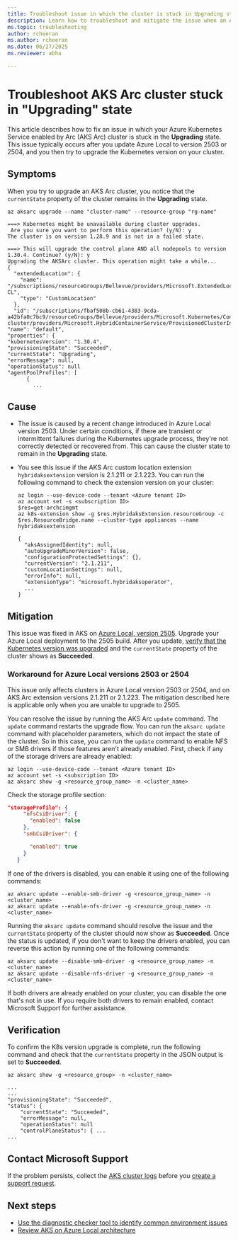 ```yaml
---
title: Troubleshoot issue in which the cluster is stuck in Upgrading state
description: Learn how to troubleshoot and mitigate the issue when an AKS enabled by Arc cluster is stuck in 'Upgrading' state.
ms.topic: troubleshooting
author: rcheeran
ms.author: rcheeran
ms.date: 06/27/2025
ms.reviewer: abha

---
```


# Troubleshoot AKS Arc cluster stuck in "Upgrading" state

This article describes how to fix an issue in which your Azure Kubernetes Service enabled by Arc (AKS Arc) cluster is stuck in the **Upgrading** state. This issue typically occurs after you update Azure Local to version 2503 or 2504, and you then try to upgrade the Kubernetes version on your cluster.

## Symptoms

When you try to upgrade an AKS Arc cluster, you notice that the `currentState` property of the cluster remains in the **Upgrading** state.

```azurecli
az aksarc upgrade --name "cluster-name" --resource-group "rg-name"
```

```output
===> Kubernetes might be unavailable during cluster upgrades.
 Are you sure you want to perform this operation? (y/N): y
The cluster is on version 1.28.9 and is not in a failed state. 

===> This will upgrade the control plane AND all nodepools to version 1.30.4. Continue? (y/N): y
Upgrading the AKSArc cluster. This operation might take a while...
{
  "extendedLocation": {
    "name": "/subscriptions/resourceGroups/Bellevue/providers/Microsoft.ExtendedLocation/customLocations/bel-CL",
    "type": "CustomLocation"
  },
  "id": "/subscriptions/fbaf508b-cb61-4383-9cda-a42bfa0c7bc9/resourceGroups/Bellevue/providers/Microsoft.Kubernetes/ConnectedClusters/Bel-cluster/providers/Microsoft.HybridContainerService/ProvisionedClusterInstances/default",
"name": "default",
"properties": {
"kubernetesVersion": "1.30.4",
"provisioningState": "Succeeded",
"currentState": "Upgrading",
"errorMessage": null,
"operationStatus": null
"agentPoolProfiles": [
      {
        ...
```

## Cause

- The issue is caused by a recent change introduced in Azure Local version 2503. Under certain conditions, if there are transient or intermittent failures during the Kubernetes upgrade process, they're not correctly detected or recovered from. This can cause the cluster state to remain in the **Upgrading** state.
- You see this issue if the AKS Arc custom location extension `hybridaksextension` version is 2.1.211 or 2.1.223. You can run the following command to check the extension version on your cluster:

  ```azurecli
  az login --use-device-code --tenant <Azure tenant ID> 
  az account set -s <subscription ID> 
  $res=get-archcimgmt
  az k8s-extension show -g $res.HybridaksExtension.resourceGroup -c $res.ResourceBridge.name --cluster-type appliances --name hybridaksextension
  ```

  ```output
  {
    "aksAssignedIdentity": null,
    "autoUpgradeMinorVersion": false,
    "configurationProtectedSettings": {},
    "currentVersion": "2.1.211",
    "customLocationSettings": null,
    "errorInfo": null,
    "extensionType": "microsoft.hybridaksoperator",
    ...
  }
  ```

## Mitigation

This issue was fixed in AKS on [Azure Local, version 2505](/azure/azure-local/whats-new?view=azloc-2505&preserve-view=true#features-and-improvements-in-2505). Upgrade your Azure Local deployment to the 2505 build. After you update, [verify that the Kubernetes version was upgraded](#verification) and the `currentState` property of the cluster shows as **Succeeded**.

### Workaround for Azure Local versions 2503 or 2504

This issue only affects clusters in Azure Local version 2503 or 2504, and on AKS Arc extension versions 2.1.211 or 2.1.223. The mitigation described here is applicable only when you are unable to upgrade to 2505.

You can resolve the issue by running the AKS Arc `update` command. The `update` command restarts the upgrade flow. You can run the `aksarc update` command with placeholder parameters, which do not impact the state of the cluster. So in this case, you can run the `update` command to enable NFS or SMB drivers if those features aren't already enabled. First, check if any of the storage drivers are already enabled:

```azurecli
az login --use-device-code --tenant <Azure tenant ID> 
az account set -s <subscription ID> 
az aksarc show -g <resource_group_name> -n <cluster_name>
```

Check the storage profile section:

```json
"storageProfile": {  
     "nfsCsiDriver": {  
       "enabled": false
     },  
     "smbCsiDriver": {  

       "enabled": true  
     }  
   }
```

If one of the drivers is disabled, you can enable it using one of the following commands:

```azurecli
az aksarc update --enable-smb-driver -g <resource_group_name> -n <cluster_name>
az aksarc update --enable-nfs-driver -g <resource_group_name> -n <cluster_name>
```

Running the `aksarc update` command should resolve the issue and the `currentState` property of the cluster should now show as **Succeeded**. Once the status is updated, if you don't want to keep the drivers enabled, you can reverse this action by running one of the following commands:

```azurecli
az aksarc update --disable-smb-driver -g <resource_group_name> -n <cluster_name>
az aksarc update --disable-nfs-driver -g <resource_group_name> -n <cluster_name>
```

If both drivers are already enabled on your cluster, you can disable the one that's not in use. If you require both drivers to remain enabled, contact Microsoft Support for further assistance.

## Verification

To confirm the K8s version upgrade is complete, run the following command and check that the `currentState` property in the JSON output is set to **Succeeded**.

```azurecli
az aksarc show -g <resource_group> -n <cluster_name>
```

```output
...
...
"provisioningState": "Succeeded",
"status": {
    "currentState": "Succeeded",
    "errorMessage": null,
    "operationStatus": null
    "controlPlaneStatus": { ...
...
```

## Contact Microsoft Support

If the problem persists, collect the [AKS cluster logs](get-on-demand-logs.md) before you [create a support request](aks-troubleshoot.md#open-a-support-request).

## Next steps

- [Use the diagnostic checker tool to identify common environment issues](aks-arc-diagnostic-checker.md)
- [Review AKS on Azure Local architecture](cluster-architecture.md)

